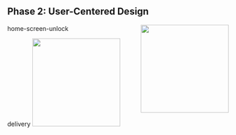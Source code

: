 ## Phase 2: User-Centered Design
<p float="left">
home-screen-unlock <img align=right src="https://i.imgur.com/a84lJD9.png" width="200"> 

delivery <img src="https://i.imgur.com/epSPRmO.png" width="200"> 
</p>
